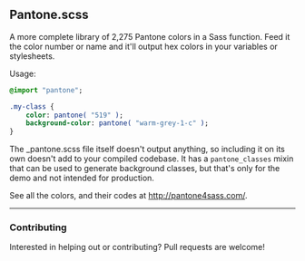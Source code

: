 ## Pantone.scss

A more complete library of 2,275 Pantone colors in a Sass function. Feed it the color number or name and it'll output hex colors in your variables or stylesheets.

Usage:

```sass
@import "pantone";

.my-class {
	color: pantone( "519" );
	background-color: pantone( "warm-grey-1-c" );
}
```

The _pantone.scss file itself doesn't output anything, so including it on its own doesn't add to your compiled codebase. It has a `pantone_classes` mixin that can be used to generate background classes, but that's only for the demo and not intended for production.

See all the colors, and their codes at http://pantone4sass.com/.

*****

### Contributing

Interested in helping out or contributing? Pull requests are welcome!
